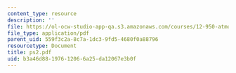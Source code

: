 ```yaml
---
content_type: resource
description: ''
file: https://ol-ocw-studio-app-qa.s3.amazonaws.com/courses/12-950-atmospheric-and-oceanic-modeling-spring-2004/b3a46d88197612066a25da12067e3b0f_ps2.pdf
file_type: application/pdf
parent_uid: 559f3c2a-8c7a-1dc3-9fd5-4680f0a88796
resourcetype: Document
title: ps2.pdf
uid: b3a46d88-1976-1206-6a25-da12067e3b0f
---
```

